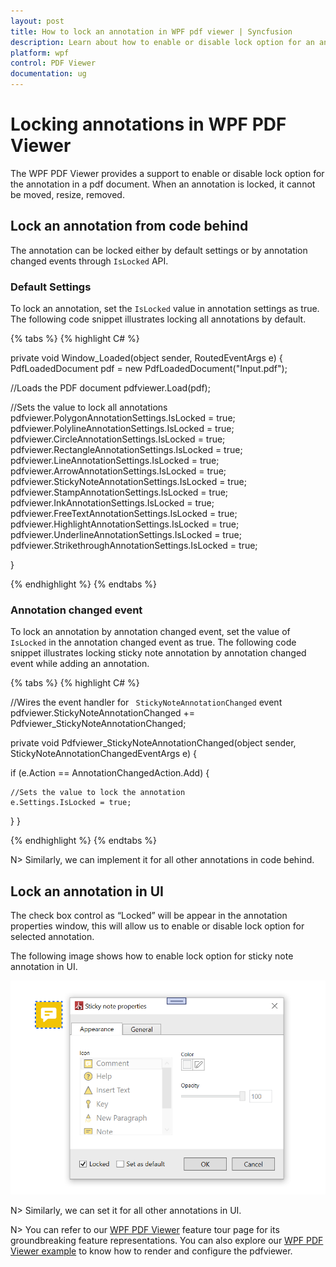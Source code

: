 ```yaml
---
layout: post
title: How to lock an annotation in WPF pdf viewer | Syncfusion
description: Learn about how to enable or disable lock option for an annotation programmatically or UI using WPF Pdf Viewer.
platform: wpf
control: PDF Viewer
documentation: ug
---
```


# Locking annotations in WPF PDF Viewer

The WPF PDF Viewer provides a support to enable or disable lock option for the annotation in a pdf document. When an annotation is locked, it cannot be moved, resize, removed.

## Lock an annotation from code behind

The annotation can be locked either by default settings or by annotation changed events through `IsLocked` API.

### Default Settings

To lock an annotation, set the `IsLocked` value in annotation settings as true. The following code snippet illustrates locking all annotations by default.

{% tabs %}
{% highlight C# %}

private void Window_Loaded(object sender, RoutedEventArgs e)
 {
   PdfLoadedDocument pdf = new PdfLoadedDocument("Input.pdf"); 

   //Loads the PDF document
   pdfviewer.Load(pdf);
   
   //Sets the value to lock all annotations 
   pdfviewer.PolygonAnnotationSettings.IsLocked = true;
   pdfviewer.PolylineAnnotationSettings.IsLocked = true;
   pdfviewer.CircleAnnotationSettings.IsLocked = true;
   pdfviewer.RectangleAnnotationSettings.IsLocked = true;
   pdfviewer.LineAnnotationSettings.IsLocked = true;
   pdfviewer.ArrowAnnotationSettings.IsLocked = true;
   pdfviewer.StickyNoteAnnotationSettings.IsLocked = true;
   pdfviewer.StampAnnotationSettings.IsLocked = true;
   pdfviewer.InkAnnotationSettings.IsLocked = true;
   pdfviewer.FreeTextAnnotationSettings.IsLocked = true;
   pdfviewer.HighlightAnnotationSettings.IsLocked = true;
   pdfviewer.UnderlineAnnotationSettings.IsLocked = true;
   pdfviewer.StrikethroughAnnotationSettings.IsLocked = true;

}

{% endhighlight %}
{% endtabs %}

### Annotation changed event

To lock an annotation by annotation changed event, set the value of `IsLocked` in the annotation changed event as true. The following code snippet illustrates locking sticky note annotation by annotation changed event while adding an annotation.

{% tabs %}
{% highlight C# %}

//Wires the event handler for ` StickyNoteAnnotationChanged` event 
pdfviewer.StickyNoteAnnotationChanged += Pdfviewer_StickyNoteAnnotationChanged;

private void Pdfviewer_StickyNoteAnnotationChanged(object sender, StickyNoteAnnotationChangedEventArgs e)
 {

  if (e.Action == AnnotationChangedAction.Add)
   {

    //Sets the value to lock the annotation
    e.Settings.IsLocked = true;

   }
 }

{% endhighlight %}
{% endtabs %}

N> Similarly, we can implement it for all other annotations in code behind.

## Lock an annotation in UI

The check box control as “Locked” will be appear in the annotation properties window, this will allow us to enable or disable lock option for selected annotation.

The following image shows how to enable lock option for sticky note annotation in UI.

![Lock Annotation](Annotation-images\Lock-Annotation-1.PNG)
	 
N> Similarly, we can set it for all other annotations in UI.


N> You can refer to our [WPF PDF Viewer](https://www.syncfusion.com/wpf-controls/pdf-viewer) feature tour page for its groundbreaking feature representations. You can also explore our [WPF PDF Viewer example](https://github.com/syncfusion/wpf-demos) to know how to render and configure the pdfviewer.